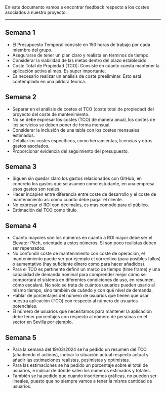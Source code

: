 En este documento vamos a encontrar feedback respecto a los costes asociados a nuestro proyecto.
****
## Semana 1
+ El Presupuesto Temporal consiste en 150 horas de trabajo por cada miembro del grupo.
+ Asegurarse de tener un plan claro y realista en términos de tiempo.
+ Considerar la viabilidad de las metas dentro del plazo establecido.
+ Coste Total de Propiedad (TCO): Consiste en cúanto cuesta mantener la aplicación activa al mes. Es super importante.
+ Es necesario realizar un análisis de coste preeliminar. Esto está contemplado en una pildora teorica.

## Semana 2
+ Separar en el análisis de costes el TCO (coste total de propiedad) del proyecto del coste de mantenimiento.
+ No se debe expresar los costes (TCO) de manera anual, los costes de los servicios se deben poner de forma mensual.
+ Considerar la inclusión de una tabla con los costes mensuales estimados.
+ Detallar los costes específicos, como herramientas, licencias y otros gastos asociados.
+ Proporcionar evidencia del seguimiento del presupuesto.

## Semana 3
+ Siguen sin quedar claro los gastos relacionados con GitHub, en concreto los gastos que se asumen como estudante, en una empresa esos gastos son reales.
+ Hacer incapien entre diferencia entre coste de desarrollo y el coste de mantenimiento asi como cuanto debe pagar el cliente.
+ No expresar el ROI con decimales, es mas comodo para el público.
+ Estimación  del TCO como título.

## Semana 4
+ Cuanto mayores son los números en cuanto a ROI mayor debe ser el Elevator Pitch, orientado a estos números. Si son poco realistas deben ser repensados.
+ No confundir coste de mantenimiento con coste de operación, el mantenimiento puede ser por ejemplo el correctivo (para posibles fallos) o aumentativo (hay suficiente dinero como para hacer añadidos).
+ Para el TCO es pertinente definir un marco de tiempo (time frame) y una capacidad de demanda nominal para comprender mejor cómo se comportará el sistema en diferentes condiciones de uso, en resumen, cómo escalará. No solo se trata de cuántos usuarios pueden usarlo al mismo tiempo, sino también de cuándo y con qué nivel de demanda.
+ Hablar de porcentajes del número de usuarios que tienen que usar nuestra aplicación (TCO) con respecto al número de usuarios potenciales.
+ El número de usuarios que necesitamos para mantener la aplicación debe tener porcentajes con respecto al número de personas en el sector en Sevilla por ejemplo.

## Semana 5
+ Para la semana del 19/03/2024 se ha pedido un resumen del TCO (añadiendo el actions), indicar la situación actual respecto actual y añadir las estimaciones realistas, pesimistas y optimistas.
+ Para las estimaciones se ha pedido un porcentaje sobre el total de usuarios, e indicar de dónde salen los numeros estimados y totales.
+ También se ha pedido que cuando insertemos gráficas, no pueden ser lineales, puesto que no siempre vamos a tener la misma cantidad de usuarios.
